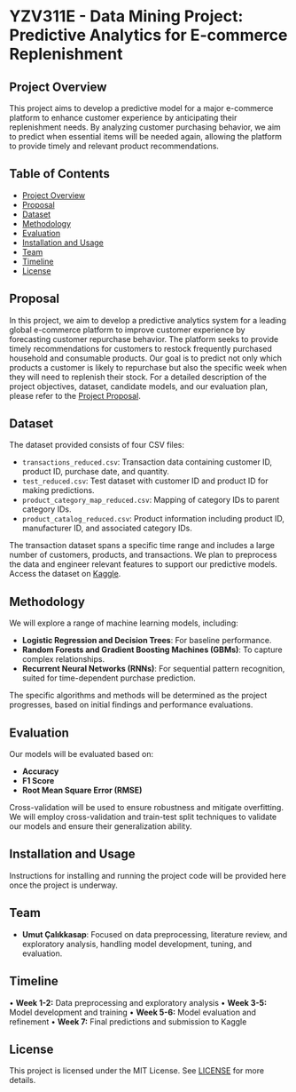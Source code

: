 
# YZV311E - Data Mining Project: Predictive Analytics for E-commerce Replenishment

## Project Overview
This project aims to develop a predictive model for a major e-commerce platform to enhance customer experience by anticipating their replenishment needs. By analyzing customer purchasing behavior, we aim to predict when essential items will be needed again, allowing the platform to provide timely and relevant product recommendations.

## Table of Contents
* [Project Overview](#project-overview)
* [Proposal](#proposal)
* [Dataset](#dataset)
* [Methodology](#methodology)
* [Evaluation](#evaluation)
* [Installation and Usage](#installation-and-usage)
* [Team](#team)
* [Timeline](#timeline)
* [License](#license)

## Proposal
In this project, we aim to develop a predictive analytics system for a leading global e-commerce platform to improve customer experience by forecasting customer repurchase behavior. The platform seeks to provide timely recommendations for customers to restock frequently purchased household and consumable products. Our goal is to predict not only which products a customer is likely to repurchase but also the specific week when they will need to replenish their stock. For a detailed description of the project objectives, dataset, candidate models, and our evaluation plan, please refer to the [Project Proposal](https://github.com/umutcalikkasap/YZV311_2425_150210721_150210336/blob/main/Proposal.md).

## Dataset
The dataset provided consists of four CSV files:
- `transactions_reduced.csv`: Transaction data containing customer ID, product ID, purchase date, and quantity.
- `test_reduced.csv`: Test dataset with customer ID and product ID for making predictions.
- `product_category_map_reduced.csv`: Mapping of category IDs to parent category IDs.
- `product_catalog_reduced.csv`: Product information including product ID, manufacturer ID, and associated category IDs.

The transaction dataset spans a specific time range and includes a large number of customers, products, and transactions. We plan to preprocess the data and engineer relevant features to support our predictive models. Access the dataset on [Kaggle](link-to-kaggle-competition).

## Methodology
We will explore a range of machine learning models, including:
- **Logistic Regression and Decision Trees**: For baseline performance.
- **Random Forests and Gradient Boosting Machines (GBMs)**: To capture complex relationships.
- **Recurrent Neural Networks (RNNs)**: For sequential pattern recognition, suited for time-dependent purchase prediction.

The specific algorithms and methods will be determined as the project progresses, based on initial findings and performance evaluations.

## Evaluation
Our models will be evaluated based on:
- **Accuracy**
- **F1 Score**
- **Root Mean Square Error (RMSE)**

Cross-validation will be used to ensure robustness and mitigate overfitting. We will employ cross-validation and train-test split techniques to validate our models and ensure their generalization ability.

## Installation and Usage
Instructions for installing and running the project code will be provided here once the project is underway.

## Team
- **Umut Çalıkkasap**: Focused on data preprocessing, literature review, and exploratory analysis, handling model development, tuning, and evaluation.

## Timeline
• **Week 1-2:** Data preprocessing and exploratory analysis
• **Week 3-5:** Model development and training
• **Week 5-6:** Model evaluation and refinement
• **Week 7:** Final predictions and submission to Kaggle

## License
This project is licensed under the MIT License. See [LICENSE]([link-to-license-file](https://github.com/umutcalikkasap/YZV311_2425_150210721_150210336/blob/main/LICENSE)) for more details.

